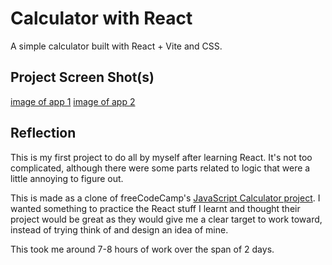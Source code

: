 # Calculator with React

A simple calculator built with React + Vite and CSS. 

## Project Screen Shot(s)

[image of app 1](./src/assets/preview1.png)
[image of app 2](./src/assets/preview2.png)

## Reflection
This is my first project to do all by myself after learning React. It's not too complicated, although there were some parts related to logic that were a little annoying to figure out.

This is made as a clone of freeCodeCamp's [JavaScript Calculator project](https://www.freecodecamp.org/learn/front-end-development-libraries/front-end-development-libraries-projects/build-a-javascript-calculator). I wanted something to practice the React stuff I learnt and thought their project would be great as they would give me a clear target to work toward, instead of trying think of and design an idea of mine. 

This took me around 7-8 hours of work over the span of 2 days.
